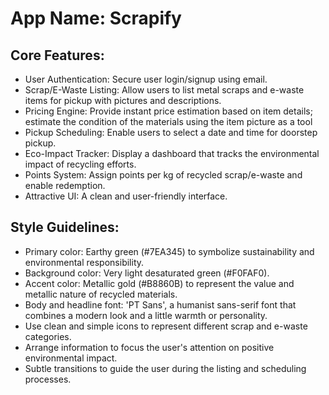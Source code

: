 # **App Name**: Scrapify

## Core Features:

- User Authentication: Secure user login/signup using email.
- Scrap/E-Waste Listing: Allow users to list metal scraps and e-waste items for pickup with pictures and descriptions.
- Pricing Engine: Provide instant price estimation based on item details; estimate the condition of the materials using the item picture as a tool
- Pickup Scheduling: Enable users to select a date and time for doorstep pickup.
- Eco-Impact Tracker: Display a dashboard that tracks the environmental impact of recycling efforts.
- Points System: Assign points per kg of recycled scrap/e-waste and enable redemption.
- Attractive UI: A clean and user-friendly interface.

## Style Guidelines:

- Primary color: Earthy green (#7EA345) to symbolize sustainability and environmental responsibility.
- Background color: Very light desaturated green (#F0FAF0).
- Accent color: Metallic gold (#B8860B) to represent the value and metallic nature of recycled materials.
- Body and headline font: 'PT Sans', a humanist sans-serif font that combines a modern look and a little warmth or personality.
- Use clean and simple icons to represent different scrap and e-waste categories.
- Arrange information to focus the user's attention on positive environmental impact.
- Subtle transitions to guide the user during the listing and scheduling processes.